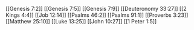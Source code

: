 [[Genesis 7:2]]
[[Genesis 7:5]]
[[Genesis 7:9]]
[[Deuteronomy 33:27]]
[[2 Kings 4:4]]
[[Job 12:14]]
[[Psalms 46:2]]
[[Psalms 91:1]]
[[Proverbs 3:23]]
[[Matthew 25:10]]
[[Luke 13:25]]
[[John 10:27]]
[[1 Peter 1:5]]
